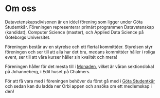 # Om oss
Datavetenskapsdivisonen är en idéel förening som ligger under Göta Studentkår.
Föreningen representerar primärt programmen Datavetenskap (kandidat), Computer Science (master), och Applied Data Science på Göteborgs Universitet.

Föreningen består av en styrelse och ett flertal kommittéer.
Styrelsen styr föreningen och ser till att alla har det bra, medans kommittéer håller i roliga event, 
ser till att våra kurser håller sin kvalitét och mera!

Föreningen håller för det mesta till i [Monaden](https://goo.gl/maps/vp7kAQRcWrZWo2Xc9), 
vilket är våran sektionslokal på Johanneberg, i Edit huset på Chalmers.

För att få vara med i föreningen behöver du först gå med i [Göta Studentkår](https://gotastudentkar.se/sv/medlemsformaner) 
och sedan kan du ladda ner Orbi appen och ansöka om ett medlemskap i den!
